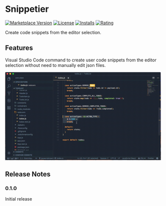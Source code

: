 # Snippetier

[![Marketplace Version](https://vsmarketplacebadge.apphb.com/version/dafanasev.vscode-snippetier.svg)](https://marketplace.visualstudio.com/items?itemName=dafanasev.vscode-snippetier)
[![License](https://img.shields.io/badge/License-MIT-brightgreen.svg)](https://opensource.org/licenses/MIT)
[![Installs](https://vsmarketplacebadge.apphb.com/installs/dafanasev.vscode-snippetier.svg)](https://marketplace.visualstudio.com/items?itemName=dafanasev.vscode-snippetier)
[![Rating](https://vsmarketplacebadge.apphb.com/rating/dafanasev.vscode-snippetier.svg)](https://marketplace.visualstudio.com/items?itemName=dafanasev.vscode-snippetier)


Create code snippets from the editor selection.

## Features

Visual Studio Code command to create user code snippets from the editor selection without need to manually edit json files.


![Usage](img/snippetier.gif)

## Release Notes

### 0.1.0

Initial release